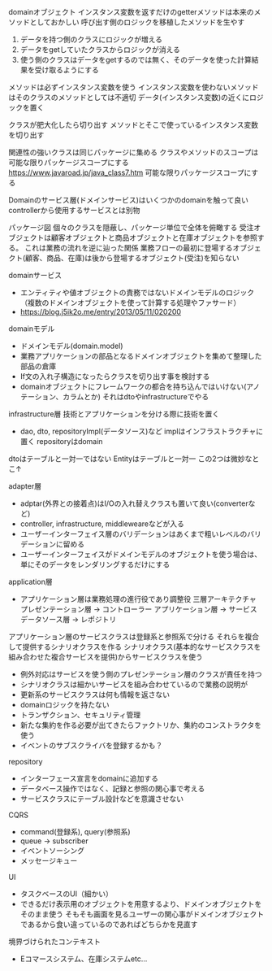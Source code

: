 domainオブジェクト
インスタンス変数を返すだけのgetterメソッドは本来のメソッドとしておかしい
呼び出す側のロジックを移植したメソッドを生やす
1. データを持つ側のクラスにロジックが増える
2. データをgetしていたクラスからロジックが消える
3. 使う側のクラスはデータをgetするのでは無く、そのデータを使った計算結果を受け取るようにする


メソッドは必ずインスタンス変数を使う
インスタンス変数を使わないメソッドはそのクラスのメソッドとしては不適切
データ(インスタンス変数)の近くにロジックを置く


クラスが肥大化したら切り出す
メソッドとそこで使っているインスタンス変数を切り出す


関連性の強いクラスは同じパッケージに集める
クラスやメソッドのスコープは可能な限りパッケージスコープにする
https://www.javaroad.jp/java_class7.htm
可能な限りパッケージスコープにする


Domainのサービス層(ドメインサービス)はいくつかのdomainを触って良い
controllerから使用するサービスとは別物


パッケージ図
個々のクラスを隠蔽し、パッケージ単位で全体を俯瞰する
受注オブジェクトは顧客オブジェクトと商品オブジェクトと在庫オブジェクトを参照する。
これは業務の流れを逆に辿った関係
業務フローの最初に登場するオブジェクト(顧客、商品、在庫)は後から登場するオブジェクト(受注)を知らない

domainサービス
- エンティティや値オブジェクトの責務ではないドメインモデルのロジック（複数のドメインオブジェクトを使って計算する処理やファサード）
- https://blog.j5ik2o.me/entry/2013/05/11/020200


domainモデル
- ドメインモデル(domain.model)
- 業務アプリケーションの部品となるドメインオブジェクトを集めて整理した部品の倉庫
- If文の入れ子構造になったらクラスを切り出す事を検討する
- domainオブジェクトにフレームワークの都合を持ち込んではいけない(アノテーション、カラムとか)
  それはdtoやinfrastructureでやる


infrastructure層
技術とアプリケーションを分ける際に技術を置く
- dao, dto, repositoryImpl(データソース)など 
implはインフラストラクチャに置く
repositoryはdomain

dtoはテーブルと一対一ではない
Entityはテーブルと一対一
この2つは微妙なとこ↑



adapter層
- adptar(外界との接着点)はI/Oの入れ替えクラスも置いて良い(converterなど)
- controller, infrastructure, middleweareなどが入る
- ユーザーインターフェイス層のバリデーションはあくまで粗いレベルのバリデーションに留める
- ユーザーインターフェイスがドメインモデルのオブジェクトを使う場合は、単にそのデータをレンダリングするだけにする


application層
- アプリケーション層は業務処理の進行役であり調整役
三層アーキテクチャ
プレゼンテーション層 -> コントローラー
アプリケーション層 -> サービス
データソース層 -> レポジトリ

アプリケーション層のサービスクラスは登録系と参照系で分ける
それらを複合して提供するシナリオクラスを作る
シナリオクラス(基本的なサービスクラスを組み合わせた複合サービスを提供)からサービスクラスを使う                                                                                                                                                   

- 例外対応はサービスを使う側のプレゼンテーション層のクラスが責任を持つ
- シナリオクラスは細かいサービスを組み合わせているので業務の説明が
- 更新系のサービスクラスは何も情報を返さない
- domainロジックを持たない
- トランザクション、セキュリティ管理
- 新たな集約を作る必要が出てきたらファクトリか、集約のコンストラクタを使う
- イベントのサブスクライバを登録するかも？

repository
- インターフェース宣言をdomainに追加する
- データベース操作ではなく、記録と参照の関心事で考える
- サービスクラスにテーブル設計などを意識させない


CQRS
- command(登録系), query(参照系)
- queue -> subscriber
- イベントソーシング
- メッセージキュー


UI
- タスクベースのUI（細かい）
- できるだけ表示用のオブジェクトを用意するより、ドメインオブジェクトをそのまま使う
  そもそも画面を見るユーザーの関心事がドメインオブジェクトであるから食い違っているのであればどちらかを見直す


境界づけられたコンテキスト
- Eコマースシステム、在庫システムetc...